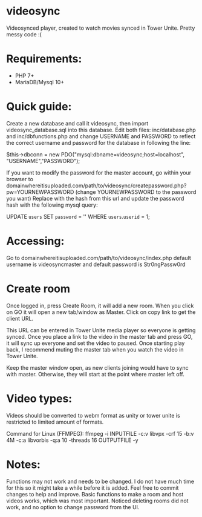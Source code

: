 # videosync
Videosynced player, created to watch movies synced in Tower Unite.
Pretty messy code :(

# Requirements:
- PHP 7+
- MariaDB/Mysql 10+

# Quick guide:
Create a new database and call it videosync, then import videosync_database.sql into this database.
Edit both files: inc/database.php and inc/dbfunctions.php and change USERNAME and PASSWORD to reflect the correct username and password for the database in following the line:

$this->dbconn = new PDO("mysql:dbname=videosync;host=localhost", "USERNAME","PASSWORD");
  
If you want to modify the password for the master account, go within your browser to domainwhereitisuploaded.com/path/to/videosync/createpassword.php?pw=YOURNEWPASSWORD (change YOURNEWPASSWORD to the password you want) Replace <HASH> with the hash from this url and update the password hash with the following mysql query: 

UPDATE `users` SET `password` = '<HASH>' WHERE `users`.`userid` = 1;

# Accessing:

Go to domainwhereitisuploaded.com/path/to/videosync/index.php default username is videosyncmaster and default password is Str0ngPassw0rd

# Create room

Once logged in, press Create Room, it will add a new room. When you click on GO it will open a new tab/window as Master. Click on copy link to get the client URL.

This URL can be entered in Tower Unite media player so everyone is getting synced. Once you place a link to the video in the master tab and press GO, it will sync up everyone and set the video to paused. Once starting play back, I recommend muting the master tab when you watch the video in Tower Unite.

Keep the master window open, as new clients joining would have to sync with master. Otherwise, they will start at the point where master left off.

# Video types:

Videos should be converted to webm format as unity or tower unite is restricted to limited amount of formats.

Command for Linux (FFMPEG): 
ffmpeg -i INPUTFILE -c:v libvpx -crf 15 -b:v 4M -c:a libvorbis -q:a 10 -threads 16 OUTPUTFILE -y

# Notes:
Functions may not work and needs to be changed. I do not have much time for this so it might take a while before it is added. Feel free to commit changes to help and improve.
Basic functions to make a room and host videos works, which was most important. Noticed deleting rooms did not work, and no option to change password from the UI.

